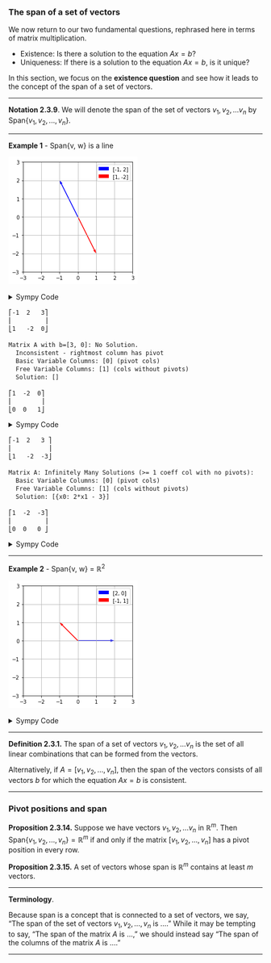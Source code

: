### The span of a set of vectors

We now return to our two fundamental questions, rephrased here in terms of matrix multiplication.
- Existence: Is there a solution to the equation $Ax = b$?
- Uniqueness: If there is a solution to the equation $Ax = b$, is it unique?

In this section, we focus on the **existence question** and see how it leads to the concept of the span of a set of vectors.

---

**Notation 2.3.9**.  We will denote the span of the set of vectors $v_1, v_2, ... v_n$ by Span$`\{v_1, v_2, ..., v_n\}.`$

---
**Example 1** - Span{v, w} is a line

![Span is a line](./images/span_is_a_line.png)

<details>
 <summary>Sympy Code</summary>
 
```python
import matplotlib.pyplot as plt

# Define the points
points = [[-1, 2], [1, -2]]

# Extract x and y coordinates
x_coords = [point[0] for point in points]
y_coords = [point[1] for point in points]

# Create a figure and axis
fig, ax = plt.subplots()

# Plot arrows from the origin to each point
ax.quiver(0, 0, x_coords[0], y_coords[0], angles='xy', scale_units='xy', scale=1, color='blue', label=points[0])
ax.quiver(0, 0, x_coords[1], y_coords[1], angles='xy', scale_units='xy', scale=1, color='red', label=points[1])

# Set limits
ax.set_xlim([-3, 3])
ax.set_ylim([-3, 3])

# Set aspect ratio
ax.set_aspect('equal')

# Add grid
ax.grid(True)

# Add legend
ax.legend()

# Show plot
plt.show()
```
</details>


```text
⎡-1  2   3⎤
⎢         ⎥
⎣1   -2  0⎦

Matrix A with b=[3, 0]: No Solution.
  Inconsistent - rightmost column has pivot
  Basic Variable Columns: [0] (pivot cols)
  Free Variable Columns: [1] (cols without pivots)
  Solution: []

⎡1  -2  0⎤
⎢        ⎥
⎣0  0   1⎦
```

<details>
 <summary>Sympy Code</summary>
 
```python
 A = Matrix([
    [-1, 2, 3],
    [1, -2, 0],
])

pprint(A)
print()
print("Matrix A with b=[3, 0]:", solution_details(A))
pprint(A.rref()[0])
```

</details>

```text
⎡-1  2   3 ⎤
⎢          ⎥
⎣1   -2  -3⎦

Matrix A: Infinitely Many Solutions (>= 1 coeff col with no pivots):
  Basic Variable Columns: [0] (pivot cols)
  Free Variable Columns: [1] (cols without pivots)
  Solution: [{x0: 2*x1 - 3}]

⎡1  -2  -3⎤
⎢         ⎥
⎣0  0   0 ⎦
```

<details>
 <summary>Sympy Code</summary>
 
```python
A = Matrix([
    [-1, 2, 3],
    [1, -2, -3],
])

pprint(A)
print()
print("Matrix A:", solution_details(A))
pprint(A.rref()[0])
```

</details>

---
**Example 2** - Span{v, w} = $ℝ^2$

![Span is R2](./images/span_is_r2.png)

<details>
 <summary>Sympy Code</summary>
 
```python
import matplotlib.pyplot as plt

# Define the points
points = [[2, 0], [-1, 1]]

# Extract x and y coordinates
x_coords = [point[0] for point in points]
y_coords = [point[1] for point in points]

# Create a figure and axis
fig, ax = plt.subplots()

# Plot arrows from the origin to each point
ax.quiver(0, 0, x_coords[0], y_coords[0], angles='xy', scale_units='xy', scale=1, color='blue', label=points[0])
ax.quiver(0, 0, x_coords[1], y_coords[1], angles='xy', scale_units='xy', scale=1, color='red', label=points[1])

# Set limits
ax.set_xlim([-3, 3])
ax.set_ylim([-3, 3])

# Set aspect ratio
ax.set_aspect('equal')

# Add grid
ax.grid(True)

# Add legend
ax.legend()

# Show plot
plt.show()
```
</details>

---

**Definition 2.3.1.**  The span of a set of vectors $v_1, v_2, ... v_n$ is the set of all linear combinations that can be formed from the vectors.

Alternatively, if  $A = [ v_1, v_2, ..., v_n ]$, then the span of the vectors consists of all vectors $b$ for which the equation $Ax = b$ is consistent.

---

### Pivot positions and span

**Proposition 2.3.14.**  Suppose we have vectors $v_1, v_2, ... v_n$ in $`ℝ^m`$. Then Span$`\{v_1, v_2, ..., v_n\} = ℝ^m`$ if and only if the matrix $[ v_1, v_2, ..., v_n ]$ has a pivot position in every row.

**Proposition 2.3.15.**  A set of vectors whose span is $`ℝ^m`$ contains at least $m$ vectors.

 ---

 **Terminology**.

Because span is a concept that is connected to a set of vectors, we say, “The span of the set of vectors 
$v_1, v_2, ..., v_n$ is ....” While it may be tempting to say, “The span of the matrix $A$ is ...,” we should instead say “The span of the columns of the matrix $A$ is ....”

---
